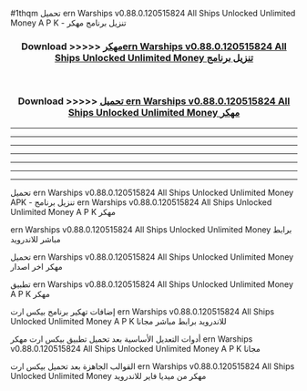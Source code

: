 #1thqm تحميل ern Warships v0.88.0.120515824 All Ships Unlocked Unlimited Money  A P K - تنزيل برنامج مهكر



<div align="center">
<h3>Download >>>>> <a href="https://runaway1.web.app/?sq=ern Warships v0.88.0.120515824 All Ships Unlocked Unlimited Money ">مهكرern Warships v0.88.0.120515824 All Ships Unlocked Unlimited Money  تنزيل برنامج</a></h3><br>

<h3>Download >>>>> <a href="https://runaway1.web.app/?sq=ern Warships v0.88.0.120515824 All Ships Unlocked Unlimited Money ">تحميل ern Warships v0.88.0.120515824 All Ships Unlocked Unlimited Money  مهكر</a></h3>
</div>


----------------------------------------------------------

----------------------------------------------------------

----------------------------------------------------------

----------------------------------------------------------

----------------------------------------------------------

----------------------------------------------------------

----------------------------------------------------------

تحميل ern Warships v0.88.0.120515824 All Ships Unlocked Unlimited Money  APK - تنزيل برنامج ern Warships v0.88.0.120515824 All Ships Unlocked Unlimited Money  A P K مهكر

ern Warships v0.88.0.120515824 All Ships Unlocked Unlimited Money  برابط مباشر للاندرويد

تحميل ern Warships v0.88.0.120515824 All Ships Unlocked Unlimited Money  مهكر اخر اصدار

تطبيق ern Warships v0.88.0.120515824 All Ships Unlocked Unlimited Money  A P K مهكر

إضافات تهكير برنامج بيكس ارت ern Warships v0.88.0.120515824 All Ships Unlocked Unlimited Money  A P K للاندرويد برابط مباشر مجانا

أدوات التعديل الأساسية بعد تحميل تطبيق بيكس ارت مهكر ern Warships v0.88.0.120515824 All Ships Unlocked Unlimited Money  A P K مجانا

القوالب الجاهزة بعد تحميل بيكس ارت ern Warships v0.88.0.120515824 All Ships Unlocked Unlimited Money  مهكر من ميديا فاير للاندرويد


